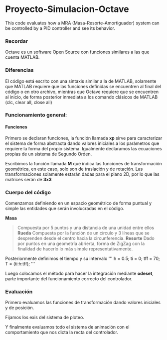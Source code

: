 # Proyecto-Simulacion-Octave
This code evaluates how a MRA (Masa-Resorte-Amortiguador) system can be controlled by a PID controller and see its behavior. 

### Recordar
Octave es un software Open Source con funciones similares a las que cuenta MATLAB. 

### Diferencias
El código está escrito con una sintaxis similar a la de MATLAB, solamente que MATLAB requiere que las funciones definidas se encuentren al final del código o en otro archivo, mientras que Octave requiere que se encuentren al inicio, de forma posterior inmediata a los comando clásicos de MATLAB (clc, clear all, close all) 


### Funcionamiento general: 
#### Funciones
Primero se declaran funciones, la función llamada **xp** sirve para caracterizar el sistema de forma abstracta dando valores iniciales a los parámetros que requiere la forma del propio sistema. Igualmente declaramos las ecuaciones propias de un sistema de Segundo Orden. 

Escribimos la función llamada **M** que indica las funciones de transformación geométrica, en este caso, solo son de traslación y de rotación. Las transformaciones solamente estarán dadas para el plano 2D, por lo que las matrices serán de **3x3**

### Cuerpo del código
Comenzamos definiendo en un espacio geométrico de forma puntual y simple las entidades que serán involucradas en el código.

**Masa** 
> Compuesta por 5 puntos y una distancia de una unidad entre ellos
**Rueda**
> Compuesta por la función de un círculo y 3 líneas que se desprenden desde el centro hacia la circunferencia. 
**Resorte**
> Dado por puntos en una geometría abrierta, forma de ZigZag con la finalidad de hacerlo lo más simple representativamente. 

Posteriormente definimos el tiempo y su intervalo 
'''
h = 0.5; ti = 0; tff = 70;
T = (ti:h:tff);
'''

Luego colocamos el método para hacer la integración mediante **odeset**, parte importante del funcionamiento correcto del controlador. 


### Evaluación 
Primero evaluamos las funciones de transformación dando valores iniciales y de posición.

Fijamos los exis del sistema de ploteo. 

Y finalmente evaluamos todo el sistema de animación con el comportamiento que nos dicta la recta del controlador. 
















